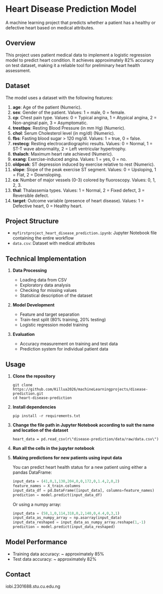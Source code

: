 # Heart Disease Prediction Model

A machine learning project that predicts whether a patient has a healthy or defective heart based on medical attributes.

## Overview

This project uses patient medical data to implement a logistic regression model to predict heart condition. It achieves approximately 82% accuracy on test dataset, making it a reliable tool for preliminary heart health assessment.

## Dataset

The model uses a dataset with the following features:
 
1. **age**: Age of the patient (Numeric).  
2. **sex**: Gender of the patient. Values: 1 = male, 0 = female.  
3. **cp**: Chest pain type. Values: 0 = Typical angina, 1 = Atypical angina, 2 = Non-anginal pain, 3 = Asymptomatic.  
4. **trestbps**: Resting Blood Pressure (in mm Hg) (Numeric).  
5. **chol**: Serum Cholesterol level (in mg/dl) (Numeric).  
6. **fbs**: Fasting blood sugar > 120 mg/dl. Values: 1 = true, 0 = false.  
7. **restecg**: Resting electrocardiographic results. Values: 0 = Normal, 1 = ST-T wave abnormality, 2 = Left ventricular hypertrophy.  
8. **thalach**: Maximum heart rate achieved (Numeric).  
9. **exang**: Exercise-induced angina. Values: 1 = yes, 0 = no.  
10. **oldpeak**: ST depression induced by exercise relative to rest (Numeric).  
11. **slope**: Slope of the peak exercise ST segment. Values: 0 = Upsloping, 1 = Flat, 2 = Downsloping.  
12. **ca**: Number of major vessels (0-3) colored by fluoroscopy. Values: 0, 1, 2, 3.  
13. **thal**: Thalassemia types. Values: 1 = Normal, 2 = Fixed defect, 3 = Reversible defect.  
14. **target**: Outcome variable (presence of heart disease). Values: 1 = Defective heart, 0 = Healthy heart.  


## Project Structure

- `myfirstproject_heart_disease_prediction.ipynb`: Jupyter Notebook file containing the entire workflow
- `data.csv`: Dataset with medical attributes

## Technical Implementation

1. **Data Processing**
   - Loading data from CSV
   - Exploratory data analysis
   - Checking for missing values
   - Statistical description of the dataset

2. **Model Development**
   - Feature and target separation
   - Train-test split (80% training, 20% testing)
   - Logistic regression model training

3. **Evaluation**
   - Accuracy measurement on training and test data
   - Prediction system for individual patient data

## Usage

1. **Clone the repository**
   ```
   git clone https://github.com/Killua2026/machineLearningprojects/disease-prediction.git
   cd heart-disease-prediction
   ```

2. **Install dependencies**
   ```
   pip install -r requirements.txt
   ```

3. **Change the file path in Jupyter Notebook according to suit the name and location of the dataset**
   ```
   heart_data = pd.read_csv(r\"disease-prediction/data/raw/data.csv\")
   ```

4. **Run all the cells in the jupyter notebook**
   
5. **Making predictions for new patients using input data**
   
   You can predict heart health status for a new patient using either a pandas DataFrame:
   ```python
   input_data = (41,0,1,130,204,0,0,172,0,1.4,2,0,2)
   feature_names = X_train.columns
   input_data_df = pd.DataFrame([input_data], columns=feature_names)
   prediction = model.predict(input_data_df)
   ```
   
   Or using a numpy array:
   ```python
   input_data = (58,1,0,114,318,0,2,140,0,4.4,0,3,1)
   input_data_as_numpy_array = np.asarray(input_data)
   input_data_reshaped = input_data_as_numpy_array.reshape(1,-1)
   prediction = model.predict(input_data_reshaped)
   ```

## Model Performance

- Training data accuracy: ~ approximately 85%
- Test data accuracy: ~ approximately 82%



## Contact
iobi.2301688.stu.cu.edu.ng
